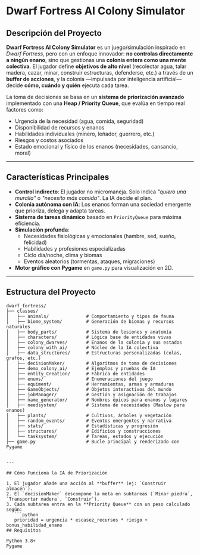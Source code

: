 # Dwarf Fortress AI Colony Simulator

## Descripción del Proyecto

**Dwarf Fortress AI Colony Simulator** es un juego/simulación inspirado en *Dwarf Fortress*, pero con un enfoque innovador: **no controlas directamente a ningún enano**, sino que gestionas una **colonia entera como una mente colectiva**. El jugador define **objetivos de alto nivel** (recolectar agua, talar madera, cazar, minar, construir estructuras, defenderse, etc.) a través de un **buffer de acciones**, y la colonia —impulsada por inteligencia artificial— decide **cómo, cuándo y quién** ejecuta cada tarea.

La toma de decisiones se basa en un **sistema de priorización avanzado** implementado con una **Heap / Priority Queue**, que evalúa en tiempo real factores como:

- Urgencia de la necesidad (agua, comida, seguridad)
- Disponibilidad de recursos y enanos
- Habilidades individuales (minero, leñador, guerrero, etc.)
- Riesgos y costos asociados
- Estado emocional y físico de los enanos (necesidades, cansancio, moral)

---

## Características Principales

- **Control indirecto**: El jugador no micromaneja. Solo indica *"quiero una muralla"* o *"necesito más comida"*. La IA decide el plan.
- **Colonia autónoma con IA**: Los enanos forman una sociedad emergente que prioriza, delega y adapta tareas.
- **Sistema de tareas dinámico** basado en `PriorityQueue` para máxima eficiencia.
- **Simulación profunda**:
  - Necesidades fisiológicas y emocionales (hambre, sed, sueño, felicidad)
  - Habilidades y profesiones especializadas
  - Ciclo día/noche, clima y biomas
  - Eventos aleatorios (tormentas, ataques, migraciones)
- **Motor gráfico con Pygame** en `game.py` para visualización en 2D.

---

## Estructura del Proyecto

```plaintext
dwarf_fortress/
├── classes/
│   ├── animals/              # Comportamiento y tipos de fauna
│   ├── biome_system/         # Generación de biomas y recursos naturales
│   ├── body_parts/           # Sistema de lesiones y anatomía
│   ├── characters/           # Lógica base de entidades vivas
│   ├── colony_dwarves/       # Enanos de la colonia y sus estados
│   ├── colony_with_ai/       # Núcleo de la IA colectiva
│   ├── data_structures/      # Estructuras personalizadas (colas, grafos, etc.)
│   ├── decisionMaker/        # Algoritmos de toma de decisiones
│   ├── demo_colony_ai/       # Ejemplos y pruebas de IA
│   ├── entity_Creation/      # Fábrica de entidades
│   ├── enums/                # Enumeraciones del juego
│   ├── equiment/             # Herramientas, armas y armaduras
│   ├── GameObjects/          # Objetos interactivos del mundo
│   ├── jobManager/           # Gestión y asignación de trabajos
│   ├── name_generator/       # Nombres épicos para enanos y lugares
│   ├── needsystem/           # Sistema de necesidades (Maslow para enanos)
│   ├── plants/               # Cultivos, árboles y vegetación
│   ├── random_events/        # Eventos emergentes y narrativa
│   ├── stats/                # Estadísticas y progresión
│   ├── structures/           # Edificios y construcciones
│   └── tasksystem/           # Tareas, estados y ejecución
├── game.py                   # Bucle principal y renderizado con Pygame


---

## Cómo Funciona la IA de Priorización

1. El jugador añade una acción al **buffer** (ej: `Construir almacén`).
2. El `decisionMaker` descompone la meta en subtareas (`Minar piedra`, `Transportar madera`, `Construir`).
3. Cada subtarea entra en la **Priority Queue** con un peso calculado según:
   ```python
   prioridad = urgencia * escasez_recursos * riesgo + bonus_habilidad_enano
## Requisitos

Python 3.8+
Pygame
